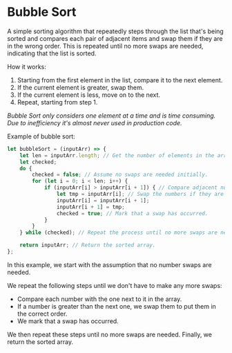 # Bubble Sort

A simple sorting algorithm that repeatedly steps through the list that's being sorted and compares each pair of adjacent items and swap them if they are in the wrong order. This is repeated until no more swaps are needed, indicating that the list is sorted.

How it works:
1. Starting from the first element in the list, compare it to the next element.
2. If the current element is greater, swap them.
3. If the current element is less, move on to the next.
4. Repeat, starting from step 1.

*Bubble Sort only considers one element at a time and is time consuming. Due to inefficiency it's almost never used in production code.*

Example of bubble sort:

```javascript
let bubbleSort = (inputArr) => {
    let len = inputArr.length; // Get the number of elements in the array.
    let checked;
    do {
        checked = false; // Assume no swaps are needed initially.
        for (let i = 0; i < len; i++) {
            if (inputArr[i] > inputArr[i + 1]) { // Compare adjacent numbers.
                let tmp = inputArr[i]; // Swap the numbers if they are in the wrong order.
                inputArr[i] = inputArr[i + 1];
                inputArr[i + 1] = tmp;
                checked = true; // Mark that a swap has occurred.
            }
        }
    } while (checked); // Repeat the process until no more swaps are needed.

    return inputArr; // Return the sorted array.
};
```

In this example, we start with the assumption that no number swaps are needed.

We repeat the following steps until we don't have to make any more swaps:
- Compare each number with the one next to it in the array.
- If a number is greater than the next one, we swap them to put them in the correct order.
- We mark that a swap has occurred.

We then repeat these steps until no more swaps are needed. Finally, we return the sorted array.